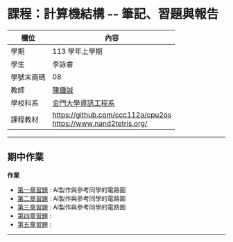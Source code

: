# 課程：計算機結構 -- 筆記、習題與報告

欄位 | 內容
-----|--------
學期 | 113 學年上學期
學生 |  李詠睿
學號末兩碼 | 08
教師 | [陳鍾誠](https://www.nqu.edu.tw/educsie/index.php?act=blog&code=list&ids=4)
學校科系 | [金門大學資訊工程系](https://www.nqu.edu.tw/educsie/index.php)
課程教材 | https://github.com/ccc112a/cpu2os <BR/> https://www.nand2tetris.org/

------------
## 期中作業
**作業**
* [第一章習題](01/README.md) : AI製作與參考同學的電路圖
* [第二章習題](02/README.md) : AI製作與參考同學的電路圖
* [第三章習題](03/README.md) : AI製作與參考同學的電路圖
* [第四章習題](04/README.md) : 
* [第五章習題](05/README.md) : 
------------
